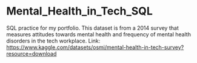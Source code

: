 # Mental_Health_in_Tech_SQL
SQL practice for my portfolio. This dataset is from a 2014 survey that measures attitudes towards mental health and frequency of mental health disorders in the tech workplace. Link: https://www.kaggle.com/datasets/osmi/mental-health-in-tech-survey?resource=download
